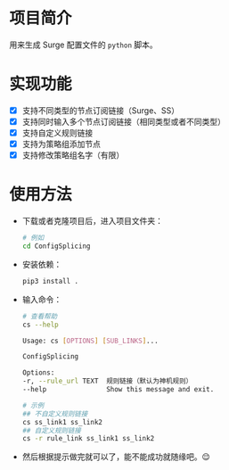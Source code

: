 # 项目简介

用来生成 Surge 配置文件的 `python` 脚本。

# 实现功能

- [x] 支持不同类型的节点订阅链接（Surge、SS）
- [x] 支持同时输入多个节点订阅链接（相同类型或者不同类型）
- [x] 支持自定义规则链接
- [x] 支持为策略组添加节点
- [x] 支持修改策略组名字（有限）

# 使用方法

- 下载或者克隆项目后，进入项目文件夹：

  ```bash
  # 例如
  cd ConfigSplicing
  ```

- 安装依赖：

  ```bash
  pip3 install .
  ```
  
- 输入命令：

  ```bash
  # 查看帮助
  cs --help
  
  Usage: cs [OPTIONS] [SUB_LINKS]...

  ConfigSplicing

  Options:
  -r, --rule_url TEXT  规则链接（默认为神机规则）
  --help               Show this message and exit.

  # 示例
  ## 不自定义规则链接
  cs ss_link1 ss_link2 
  ## 自定义规则链接
  cs -r rule_link ss_link1 ss_link2
  ```

- 然后根据提示做完就可以了，能不能成功就随缘吧。:relieved: